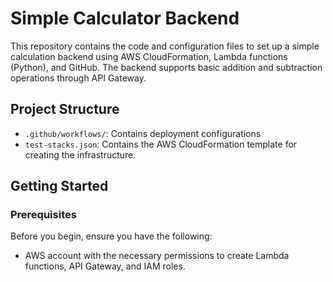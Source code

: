 # Simple Calculator Backend

This repository contains the code and configuration files to set up a simple calculation backend using AWS CloudFormation, Lambda functions (Python), and GitHub. The backend supports basic addition and subtraction operations through API Gateway.

## Project Structure

- `.github/workflows/`: Contains deployment configurations
- `test-stacks.json`: Contains the AWS CloudFormation template for creating the infrastructure.

## Getting Started

### Prerequisites

Before you begin, ensure you have the following:

- AWS account with the necessary permissions to create Lambda functions, API Gateway, and IAM roles.
